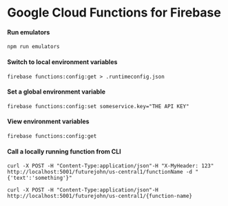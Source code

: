 # Google Cloud Functions for Firebase

#### Run emulators

```
npm run emulators
```

#### Switch to local environment variables

```
firebase functions:config:get > .runtimeconfig.json
```

#### Set a global environment variable

```
firebase functions:config:set someservice.key="THE API KEY"
```

#### View environment variables

```
firebase functions:config:get
```

#### Call a locally running function from CLI

```
curl -X POST -H "Content-Type:application/json"-H "X-MyHeader: 123" http://localhost:5001/futurejohn/us-central1/functionName -d "{'text':'something'}"
```

```
curl -X POST -H "Content-Type:application/json"-H http://localhost:5001/futurejohn/us-central1/{function-name}
```
